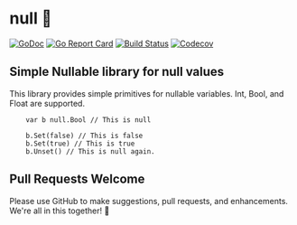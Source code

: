 # null 🚫


[![GoDoc](http://img.shields.io/badge/go-documentation-blue.svg?style=flat-square)](http://godoc.org/github.com/benpate/null)
[![Go Report Card](https://goreportcard.com/badge/github.com/benpate/null?style=flat-square)](https://goreportcard.com/report/github.com/benpate/null)
[![Build Status](http://img.shields.io/travis/benpate/null.svg?style=flat-square)](https://travis-ci.org/benpate/null)
[![Codecov](https://img.shields.io/codecov/c/github/benpate/null.svg?style=flat-square)](https://codecov.io/gh/benpate/null)

## Simple Nullable library for null values

This library provides simple primitives for nullable variables.  Int, Bool, and Float are supported.

```
	var b null.Bool // This is null

	b.Set(false) // This is false
	b.Set(true) // This is true
	b.Unset() // This is null again.
```

## Pull Requests Welcome

Please use GitHub to make suggestions, pull requests, and enhancements.  We're all in this together! 🚫